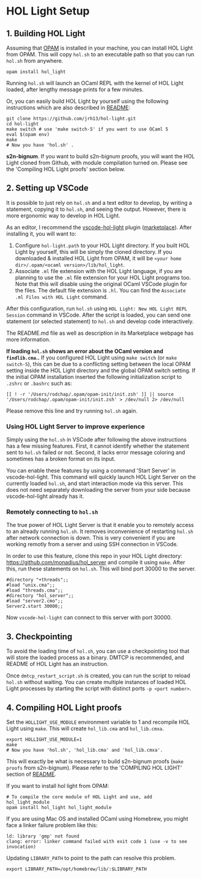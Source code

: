 # HOL Light Setup

## 1. Building HOL Light

Assuming that [OPAM](https://opam.ocaml.org/doc/Install.html) is installed in your machine, you can install HOL Light from OPAM.
This will copy `hol.sh` to an executable path so that you can run `hol.sh` from anywhere.

```
opam install hol_light
```

Running `hol.sh` will launch an OCaml REPL with the kernel of HOL Light loaded, after
lengthy message prints for a few minutes.

Or, you can easily build HOL Light by yourself using the following instructions which are also described in [README](https://github.com/jrh13/hol-light/blob/master/README):

```
git clone https://github.com/jrh13/hol-light.git
cd hol-light
make switch # use 'make switch-5' if you want to use OCaml 5
eval $(opam env)
make
# Now you have 'hol.sh' .
```

**s2n-bignum**. If you want to build s2n-bignum proofs, you will want the HOL Light cloned from Github, with module compilation turned on.
Please see the 'Compiling HOL Light proofs' section below.

## 2. Setting up VSCode

It is possible to just rely on `hol.sh` and a text editor to develop,
by writing a statement, copying it to `hol.sh`, and seeing the output.
However, there is more ergonomic way to develop in HOL Light.

As an editor, I recommend the [vscode-hol-light](https://github.com/monadius/vscode-hol-light) plugin ([marketplace](https://marketplace.visualstudio.com/items?itemName=monadius.hol-light-simple)).
After installing it, you will want to:

1. Configure `hol-light.path` to your HOL Light directory. If you built HOL Light by yourself, this will be simply the cloned directory. If you downloaded & installed HOL Light from OPAM, it will be `<your home dir>/.opam/<ocaml version>/lib/hol_light`.
3. Associate `.ml` file extension with the HOL Light language, if you are planning to use the `.ml` file extension for your HOL Light programs too.
Note that this will disable using the original OCaml VSCode plugin for the files. The default file extension is `.hl`. You can find
the `Associate .ml Files with HOL Light` command.

After this configuration, run `hol.sh` using `HOL Light: New HOL Light REPL Session` command in VSCode.
After the script is loaded, you can send one statement (or selected statement) to `hol.sh` and develop code interactively.

The README.md file as well as description in its Marketplace webpage
has more information.

**If loading `hol.sh` shows an error about the OCaml version and `findlib.cma`..**
If you configured HOL Light using `make switch` (or `make switch-5`), this can be due to a conflicting setting between
the local OPAM setting inside the HOL Light directory and the global OPAM switch setting.
If the initial OPAM installation inserted the following initialization script to `.zshrc` or `.bashrc` such as:
```
[[ ! -r '/Users/rodchap/.opam/opam-init/init.zsh' ]] || source '/Users/rodchap/.opam/opam-init/init.zsh' > /dev/null 2> /dev/null
```
Please remove this line and try running `hol.sh` again.

### Using HOL Light Server to improve experience

Simply using the `hol.sh` in VSCode after following the above instructions has a few missing features.
First, it cannot identify whether the statement sent to `hol.sh` failed or not.
Second, it lacks error message coloring and sometimes has a broken format on its input.

You can enable these features by using a command 'Start Server' in vscode-hol-light.
This command will quickly launch HOL Light Server on the currently loaded `hol.sh`, and start
interaction mode via this server.
This does not need separately downloading the server from your side because vscode-hol-light already has it.

### Remotely connecting to `hol.sh`

The true power of HOL Light Server is that it enable you to remotely access to an already running `hol.sh`.
It removes inconvenience of restarting `hol.sh` after network connection is down.
This is very convenient if you are working remotly from a server and using SSH connection in VSCode.

In order to use this feature, clone this repo in your HOL Light directory: https://github.com/monadius/hol_server
and compile it using `make`. After this, run these statements on `hol.sh`. This will bind port 30000
to the server.

```
#directory "+threads";;
#load "unix.cma";;
#load "threads.cma";;
#directory "hol_server";;
#load "server2.cmo";;
Server2.start 30000;;
```

Now `vscode-hol-light` can connect to this server with port 30000.


## 3. Checkpointing

To avoid the loading time of `hol.sh`, you can use a checkpointing tool that will store
the loaded process as a binary.
DMTCP is recommended, and README of HOL Light has an instruction.

Once `dmtcp_restart_script.sh` is created, you can run the script to reload `hol.sh` without waiting.
You can create multiple instances of loaded HOL Light processes by starting the script with distinct
ports `-p <port number>`.

## 4. Compiling HOL Light proofs

Set the `HOLLIGHT_USE_MODULE` environment variable to 1 and recompile HOL Light using `make`.
This will create `hol_lib.cma` and `hol_lib.cmxa`.

```
export HOLLIGHT_USE_MODULE=1
make
# Now you have 'hol.sh', 'hol_lib.cma' and 'hol_lib.cmxa'.
```

This will exactly be what is necessary to build s2n-bignum proofs (`make proofs` from s2n-bignum).
Please refer to the 'COMPILING HOL LIGHT' section of [README](https://github.com/jrh13/hol-light/blob/master/README).

If you want to install hol light from OPAM:

```
# To compile the core module of HOL Light and use, add hol_light_module
opam install hol_light hol_light_module
```

If you are using Mac OS and installed OCaml using Homebrew, you might face a linker failure problem like this:
```
ld: library 'gmp' not found
clang: error: linker command failed with exit code 1 (use -v to see invocation)
```
Updating `LIBRARY_PATH` to point to the path can resolve this problem.
```
export LIBRARY_PATH=/opt/homebrew/lib/:$LIBRARY_PATH
```
